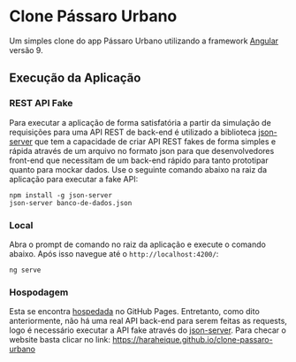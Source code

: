 # Clone Pássaro Urbano

Um simples clone do app Pássaro Urbano utilizando a framework [Angular](https://angular.io/) versão 9.

## Execução da Aplicação

### REST API Fake

Para executar a aplicação de forma satisfatória a partir da simulação de requisições para uma API REST de back-end é utilizado a biblioteca [json-server](https://github.com/typicode/json-server) que tem a capacidade de criar API REST fakes de forma simples e rápida através de um arquivo no formato json para que desenvolvedores front-end que necessitam de um back-end rápido para tanto prototipar quanto para mockar dados. Use o seguinte comando abaixo na raiz da aplicação para executar a fake API:

    npm install -g json-server
    json-server banco-de-dados.json

### Local

Abra o prompt de comando no raiz da aplicação e execute o comando abaixo. Após isso navegue até o `http://localhost:4200/`:

    ng serve

### Hospodagem

Esta se encontra [hospedada](https://haraheique.github.io/clone-passaro-urbano) no GitHub Pages. Entretanto, como dito anteriormente, não há uma real API back-end para serem feitas as requests, logo é necessário executar a API fake através do [json-server](https://github.com/typicode/json-server). Para checar o website basta clicar no link: https://haraheique.github.io/clone-passaro-urbano
